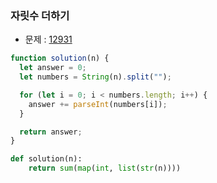 ### 자릿수 더하기

- 문제 : [12931](https://programmers.co.kr/learn/courses/30/lessons/12931)

```javascript
function solution(n) {
  let answer = 0;
  let numbers = String(n).split("");

  for (let i = 0; i < numbers.length; i++) {
    answer += parseInt(numbers[i]);
  }

  return answer;
}
```

```python
def solution(n):
    return sum(map(int, list(str(n))))
```
